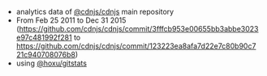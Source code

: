  - analytics data of [@cdnjs/cdnjs](https://github.com/cdnjs/cdnjs) main repository
  - From Feb 25 2011 to Dec 31 2015 (https://github.com/cdnjs/cdnjs/commit/3fffcb953e00655bb3abbe3023e97c481992f281 to https://github.com/cdnjs/cdnjs/commit/123223ea8afa7d22e7c80b90c721c940708076b8)
 - using [@hoxu/gitstats](https://github.com/hoxu/gitstats)
